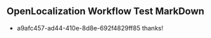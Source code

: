## OpenLocalization Workflow Test MarkDown
* a9afc457-ad44-410e-8d8e-692f4829ff85 
thanks!<!--HONumber=Mar16_HO2-->
